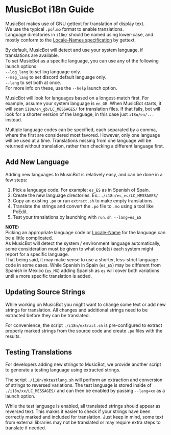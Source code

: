 # MusicBot i18n Guide
MusicBot makes use of GNU gettext for translation of display text.  
We use the typical `.po`/`.mo` format to enable translations.  
Language directories in `i18n/` should be named using lower-case, and mostly conform to the [Locale-Names specification](https://www.gnu.org/savannah-checkouts/gnu/gettext/manual/html_node/Locale-Names.html) by gettext.  

By default, MusicBot will detect and use your system language, if translations are available.  
To set MusicBot as a specific language, you can use any of the following launch options:  
 `--log_lang`  to set log language only.  
 `--msg_lang`  to set discord default language only.  
 `--lang`  to set both at once.  
For more info on these, use the `--help` launch option.

MusicBot will look for languages based on a longest-match first. For example, assume your system language is `en_GB`.  When MusicBot starts, it will scan `i18n/en_gb/LC_MESSAGES/` for translation files. If that fails, bot will look for a shorter version of the language, in this case just `i18n/en/...` instead.  

Multiple language codes can be specified, each separated by a comma, where the first are considered most favored. However, only one language will be used at a time. Translations missing from one language will be returned without translation, rather than checking a different language first.

## Add New Language
Adding new languages to MusicBot is relatively easy, and can be done in a few steps:  
1. Pick a language code. For example: `es_ES` as in Spanish of Spain.  
2. Create the new language directories. Ex.: `./i18n/es_es/LC_MESSAGES/`  
3. Copy an existing `.po` or run `extract.sh` to make empty translations.  
4. Translate the strings and convert the `.po` file to `.mo` using a tool like PoEdit.
5. Test your translations by launching with `run.sh --lang=es_ES`  

**NOTE:**   
Picking an appropriate language code or [Locale-Name](https://www.gnu.org/savannah-checkouts/gnu/gettext/manual/html_node/Locale-Names.html) for the language can be a little complicated.  
As MusicBot will detect the system / environment language automatically, some consideration must be given to what code(s) each system might report for a specific language.  
That being said, it may make sense to use a shorter, less-strict language code in some cases. While Spanish in Spain (`es_ES`) may be different from Spanish in Mexico (`es_MX`) adding Spanish as `es` will cover both variations until a more specific translation is added.  

## Updating Source Strings
While working on MusicBot you might want to change some text or add new strings for translation.  All changes and additional strings need to be extracted before they can be translated.  

For convenience, the script `./i18n/extract.sh` is pre-configured to extract properly marked strings from the source code and create `.po` files with the results.  

## Testing Translations
For developers adding new strings to MusicBot, we provide another script to generate a testing language using extracted strings.  

The script `./i18n/mktestlang.sh` will perform an extraction and conversion of strings to reversed variations. The test language is stored inside of `./i18n/xx/LC_MESSAGES/` and can then be enabled by passing `--lang=xx` as a launch option.  

While the test language is enabled, all translated strings should appear as reversed text.  This makes it easier to check if your strings have been correctly marked and included for translation.  Just keep in mind, some text from external libraries may not be translated or may require extra steps to translate if needed.  

